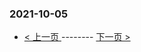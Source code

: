 ### 2021-10-05 
 

- [ < 上一页 ](https://github.com/able8/weibo-hot-record/blob/master/2021-10-04.md) -------- [ 下一页 > ](https://github.com/able8/weibo-hot-record/blob/master/2021-10-06.md)